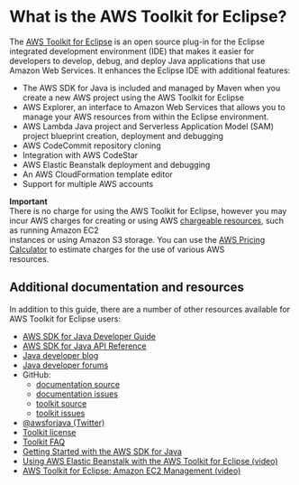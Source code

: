 # What is the AWS Toolkit for Eclipse?<a name="welcome"></a>

The [AWS Toolkit for Eclipse](https://aws.amazon.com/eclipse/) is an open source plug\-in for the Eclipse integrated development environment \(IDE\) that makes it easier for developers to develop, debug, and deploy Java applications that use Amazon Web Services\. It enhances the Eclipse IDE with additional features:
+ The AWS SDK for Java is included and managed by Maven when you create a new AWS project using the AWS Toolkit for Eclipse
+ AWS Explorer, an interface to Amazon Web Services that allows you to manage your AWS resources from within the Eclipse environment\.
+ AWS Lambda Java project and Serverless Application Model \(SAM\) project blueprint creation, deployment and debugging
+ AWS CodeCommit repository cloning
+ Integration with AWS CodeStar
+ AWS Elastic Beanstalk deployment and debugging
+ An AWS CloudFormation template editor
+ Support for multiple AWS accounts

**Important**  
There is no charge for using the AWS Toolkit for Eclipse, however you may incur AWS charges for creating or using AWS [chargeable resources](https://docs.aws.amazon.com/general/latest/gr/glos-chap.html#chargeable-resources), such as running Amazon EC2  
instances or using Amazon S3 storage\. You can use the [AWS Pricing Calculator](https://calculator.aws/#/) to estimate charges for the use of various AWS  
resources\.

## Additional documentation and resources<a name="additional-resources"></a>

In addition to this guide, there are a number of other resources available for AWS Toolkit for Eclipse users:
+  [AWS SDK for Java Developer Guide](https://docs.aws.amazon.com/sdk-for-java/v1/developer-guide/) 
+  [AWS SDK for Java API Reference](https://docs.aws.amazon.com/AWSJavaSDK/latest/javadoc/) 
+  [Java developer blog](http://aws.amazon.com/blogs/developer/category/java) 
+  [Java developer forums](https://forums.aws.amazon.com/forum.jspa?forumID=70) 
+ GitHub:
  +  [documentation source](https://github.com/awsdocs/aws-toolkit-eclipse-user-guide) 
  +  [documentation issues](https://github.com/awsdocs/aws-toolkit-eclipse-user-guide/issues) 
  +  [toolkit source](https://github.com/aws/aws-toolkit-eclipse) 
  +  [toolkit issues](https://github.com/aws/aws-toolkit-eclipse/issues) 
+  [@awsforjava \(Twitter\)](https://twitter.com/awsforjava) 
+  [Toolkit license](https://aws.amazon.com/apache-2-0/) 
+  [Toolkit FAQ](https://aws.amazon.com/eclipse/faqs/) 
+  [Getting Started with the AWS SDK for Java](https://docs.aws.amazon.com/sdk-for-java/v1/developer-guide/getting-started.html) 
+  [Using AWS Elastic Beanstalk with the AWS Toolkit for Eclipse \(video\)](https://d1un85p0f2qstc.cloudfront.net/eclipse/elasticbeanstalk/index.html) 
+  [AWS Toolkit for Eclipse: Amazon EC2 Management \(video\)](http://d1un85p0f2qstc.cloudfront.net/eclipse/ec2/index.html) 